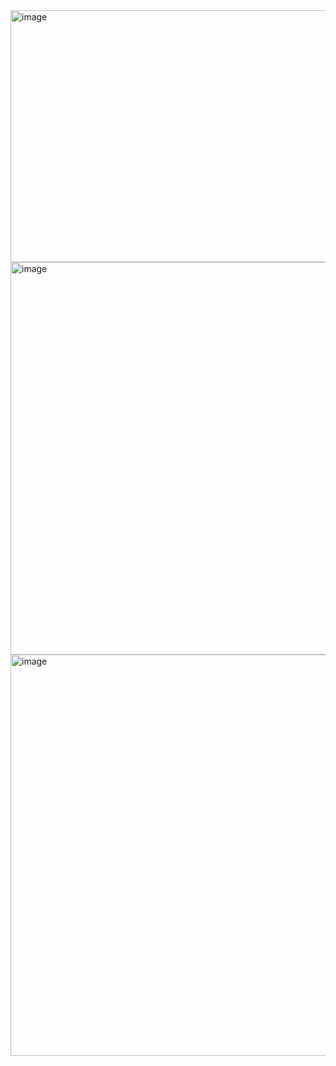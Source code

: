 <img width="1351" height="403" alt="image" src="https://github.com/user-attachments/assets/150de1e8-19ff-4ea5-b227-8d48c2d8b9e8" />

<img width="1365" height="628" alt="image" src="https://github.com/user-attachments/assets/ca3ec8fb-3516-4628-b727-6bcfa381dd17" />

<img width="1337" height="642" alt="image" src="https://github.com/user-attachments/assets/6136f126-675b-4d43-b7f3-3f6e0fc2999e" />

